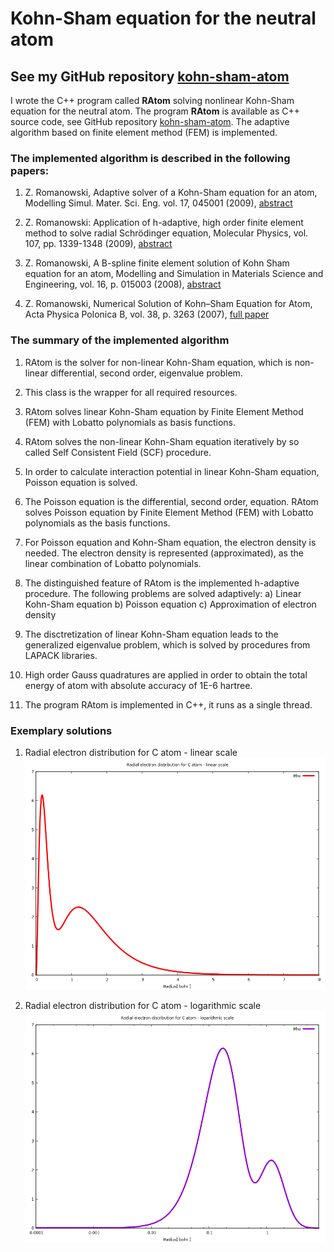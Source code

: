 # Kohn-Sham equation for the neutral atom

## See my GitHub repository [kohn-sham-atom](https://github.com/romz-pl/kohn-sham-atom)

I wrote the C++ program called **RAtom** solving nonlinear Kohn-Sham equation for the neutral atom. The program **RAtom** is available as C++ source code, see GitHub repository [kohn-sham-atom](https://github.com/romz-pl/kohn-sham-atom). The adaptive algorithm based on finite element method (FEM) is implemented.
### The implemented algorithm is described in the following papers:

1. Z. Romanowski, Adaptive solver of a Kohn-Sham equation for an atom, Modelling Simul. Mater. Sci. Eng. vol. 17, 045001 (2009), [abstract](https://iopscience.iop.org/article/10.1088/0965-0393/17/4/045001/meta)

2. Z. Romanowski: Application of h-adaptive, high order finite element method to solve radial Schrödinger equation, Molecular Physics, vol. 107, pp. 1339-1348 (2009), [abstract](https://www.tandfonline.com/doi/abs/10.1080/00268970902873554)

3. Z. Romanowski, A B-spline finite element solution of Kohn Sham equation for an atom, Modelling and Simulation in Materials Science and Engineering, vol. 16, p. 015003 (2008), [abstract](http://iopscience.iop.org/article/10.1088/0965-0393/16/1/015003/meta)

4. Z. Romanowski, Numerical Solution of Kohn–Sham Equation for Atom, Acta Physica Polonica B, vol. 38, p. 3263 (2007), [full paper](http://www.actaphys.uj.edu.pl/fulltext?series=Reg&vol=38&page=3263)

### The summary of the implemented algorithm

1. RAtom is the solver for non-linear Kohn-Sham equation, which is non-linear differential, second order, eigenvalue problem.

2. This class is the wrapper for all required resources.

3. RAtom solves linear Kohn-Sham equation by Finite Element Method (FEM) with Lobatto polynomials as basis functions.

4. RAtom solves the non-linear Kohn-Sham equation iteratively by so called Self Consistent Field (SCF) procedure.

5. In order to calculate interaction potential in linear Kohn-Sham equation, Poisson equation is solved.

6. The Poisson equation is the differential, second order, equation. RAtom solves Poisson equation by Finite Element Method (FEM) with Lobatto polynomials as the basis functions.

7. For Poisson equation and Kohn-Sham equation, the electron density is needed. The electron density is represented (approximated), as the linear combination of Lobatto polynomials.

8. The distinguished feature of RAtom is the implemented h-adaptive procedure. The following problems are solved adaptively: a) Linear Kohn-Sham equation b) Poisson equation c) Approximation of electron density

9. The disctretization of linear Kohn-Sham equation leads to the generalized eigenvalue problem, which is solved by procedures from LAPACK libraries.

10. High order Gauss quadratures are applied in order to obtain the total energy of atom with absolute accuracy of 1E-6 hartree.

11. The program RAtom is implemented in C++, it runs as a single thread.

### Exemplary solutions

1. Radial electron distribution for C atom - linear scale
![Radial electron distribution for C atom - linear scale](./fig1.png)


2. Radial electron distribution for C atom - logarithmic scale
![Radial electron distribution for C atom - logarithmic scale](./fig2.png)

